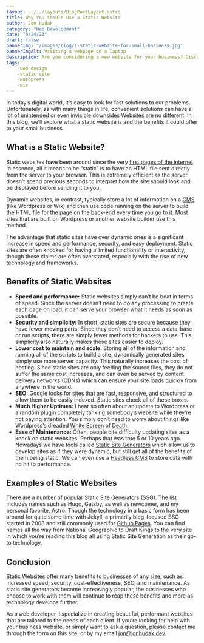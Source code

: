 ```yaml
---
layout: ../../layouts/BlogPostLayout.astro
title: Why You Should Use a Static Website
author: Jon Hudak
category: "Web Development"
date: "6/24/23"
draft: false
bannerImg: "/images/blog/1-static-website-for-small-business.jpg"
bannerImgAlt: Visiting a webpage on a laptop
description: Are you considering a new website for your business? Discover why a static site might be the right fit for you.
tags:
    -web design
    -static site
    -wordpress
    -wix
---
```

In today’s digital world, it’s easy to look for fast solutions to our problems. Unfortunately, as with many things in life, convenient solutions can have a lot of  unintended or even invisible downsides Websites are no different. In this blog, we’ll explore what a static website is and the benefits it could offer to your small business.

## What is a Static Website?
Static websites have been around since the very [first pages of the internet](https://www.businessinsider.com/flashback-this-is-what-the-first-website-ever-looked-like-2011-6#:~:text=The%20first%20web%20page%20went,%2FWWW%2FTheProject.html). In essence, all it means to be “static” is to have an HTML file sent directly from the server to your browser. This is extremely efficient as the server doesn’t spend precious seconds to interpret how the site should look and be displayed before sending it to you.

Dynamic websites, in contrast, typically store a lot of information on a [CMS](https://blog.hubspot.com/blog/tabid/6307/bid/7969/what-is-a-cms-and-why-should-you-care.aspx) (like Wordpress or Wix) and then use code running on the server to build the HTML file for the page on the back-end every time you go to it. Most sites that are built on Wordpress or another website builder use this method.

The advantage that static sites have over dynamic ones is a significant increase in speed and performance, security, and easy deployment. Static sites are often knocked for having a limited functionality or interactivity, though these claims are often overstated, especially with the rise of new technology and frameworks.

## Benefits of Static Websites

- **Speed and performance:** Static websites simply can’t be beat in terms of speed. Since the server doesn’t need to do any processing to create each page on load, it can serve your browser what it needs as soon as possible.
- **Security and simplicity:** In short, static sites are secure because they have fewer moving parts. Since they don’t need to access a data-base or run scripts, there are simply fewer methods for hackers to use. This simplicity also naturally makes these sites easier to deploy.
- **Lower cost to maintain and scale:** Storing all of the information and running all of the scripts to build a site, dynamically generated sites simply use more server capacity. This naturally increases the cost of hosting. Since static sites are only feeding the source files, they do not suffer the same cost increases, and can even be served by content delivery networks (CDNs) which can ensure your site loads quickly from anywhere in the world.
- **SEO:** Google looks for sites that are fast, responsive, and structured to allow them to be easily indexed. Static sites check all of these boxes.
- **Much Higher Uptimes:** I hear so often about an update to Wordpress or a random plugin completely tanking somebody’s website while they’re not paying attention. You simply don’t need to worry about things like Wordpress’s dreaded [White Screen of Death](https://wpbuffs.com/wordpress-white-screen/).
- **Ease of Maintenance:** Often, people cite difficulty updating sites as a knock on static websites. Perhaps that was true 5 or 10 years ago. Nowadays we have tools called [Static Site Generators](https://jamstack.org/generators/) which allow us to develop sites as if they were dynamic, but still get all of the benefits of them being static. We can even use a [Headless CMS](https://www.sanity.io/headless-cms) to store data with no hit to performance.

## Examples of Static Websites

There are a number of popular Static Site Generators (SSG). The list includes names such as Hugo, Gatsby, as well as newcomer, and my personal favorite, Astro. Though the technology in a basic form has been around for quite some time with Jekyll, a primarily blog-focused SSG started in 2008 and still commonly used for [Github Pages](https://pages.github.com/).  You can find names all the way from National Geographic to Draft Kings to the very site in which you’re reading this blog all using Static Site Generation as their go-to technology.

## Conclusion

Static Websites offer many benefits to businesses of any size, such as increased speed, security, cost-effectiveness, SEO, and maintenance. As static site generators become increasingly popular, the businesses who choose to work with them will continue to reap these benefits and more as technology develops further.

As a web developer, I specialize in creating beautiful, performant websites that are tailored to the needs of each client. If you’re looking for help with your business website, or simply want to ask a question, please contact me through the form on this site, or by my email [jon@jonhudak.dev](mailto:jon@jonhudak.dev).